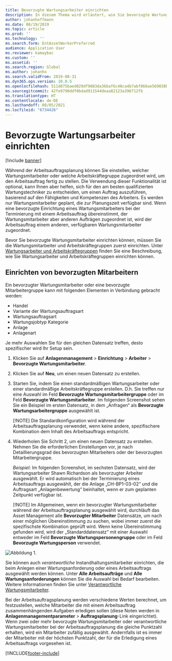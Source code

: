 ```yaml
---
title: Bevorzugte Wartungsarbeiter einrichten
description: In diesem Thema wird erläutert, wie Sie bevorzugte Wartungsmitarbeiter im Anlagenmanagement einrichten.
author: johanhoffmann
ms.date: 08/19/2019
ms.topic: article
ms.prod: ''
ms.technology: ''
ms.search.form: EntAssetWorkerPreferred
audience: Application User
ms.reviewer: kamaybac
ms.custom: ''
ms.assetid: ''
ms.search.region: Global
ms.author: johanho
ms.search.validFrom: 2019-08-31
ms.dyn365.ops.version: 10.0.5
ms.openlocfilehash: 511d875baed029df9083da36baf6c48ca4b7abf866ae569038b554bf594473c8
ms.sourcegitcommit: 42fe9790ddf0bdad911544deaa82123a396712fb
ms.translationtype: HT
ms.contentlocale: de-DE
ms.lasthandoff: 08/05/2021
ms.locfileid: "6734426"
---
```

# <a name="set-up-preferred-maintenance-workers"></a>Bevorzugte Wartungsarbeiter einrichten

[!include [banner](../../includes/banner.md)]

 

Während der Arbeitsauftragsplanung können Sie einstellen, welcher Wartungsmitarbeiter oder welche Arbeitskräftegruppe zugeordnet wird, um den Arbeitsauftrag fertig zu stellen. Die Verwendung dieser Funktionalität ist optional, kann Ihnen aber helfen, sich für den am besten qualifizierten Wartungstechniker zu entscheiden, um einen Auftrag auszuführen, basierend auf den Fähigkeiten und Kompetenzen des Arbeiters. Es werden nur Wartungsmitarbeiter geplant, die zur Planungszeit verfügbar sind. Wenn eine bevorzugte Einrichtung eines Wartungsmitarbeiters bei der Terminierung mit einem Arbeitsauftrag übereinstimmt, der Wartungsmitarbeiter aber anderen Aufträgen zugeordnet ist, wird der Arbeitsauftrag einem anderen, verfügbaren Wartungsmitarbeiter zugeordnet.

Bevor Sie bevorzugte Wartungsmitarbeiter einrichten können, müssen Sie die Wartungsmitarbeiter und Arbeitskräftegruppen zuerst einrichten. Unter [Wartungsarbeiter und Arbeitskräftegruppen](../setup-for-objects/workers-and-worker-groups.md) finden Sie eine Beschreibung, wie Sie Wartungsarbeiter und Arbeitskräftegruppen einrichten können.

## <a name="set-up-preferred-workers"></a>Einrichten von bevorzugten Mitarbeitern

Ein bevorzugter Wartungsmitarbeiter oder eine bevorzugte Mitarbeitergruppe kann mit folgenden Elementen in Verbindung gebracht werden:

- Handel  
- Variante der Wartungsauftragsart  
- Wartungsauftragsart  
- Wartungsjobtyp Kategorie  
- Anlage  
- Anlagenart  

Je mehr Auswahlen Sie für den gleichen Datensatz treffen, desto spezifischer wird Ihr Setup sein.

1. Klicken Sie auf **Anlagenmanagement** > **Einrichtung** > **Arbeiter** > **Bevorzugte Wartungsmitarbeiter**.

2. Klicken Sie auf **Neu**, um einen neuen Datensatz zu erstellen.

3. Starten Sie, indem Sie einen standardmäßigen Wartungsarbeiter oder einer standardmäßige Arbeitskräftegruppe erstellen. D.h. Sie treffen nur eine Auswahl im Feld **Bevorzugte Wartungsmitarbeitergruppe** oder im Feld **Bevorzugte Wartungsmitarbeiter**. Im folgenden Screenshot sehen Sie ein Beispiel im ersten Datensatz, in dem „Anfragen“ als **Bevorzugte Wartungsarbeitergruppe** ausgewählt ist.

    [!NOTE] Die Standardkonfiguration wird während der Arbeitsauftragsplanung verwendet, wenn keine andere, spezifischere Kombination dem Inhalt des Arbeitsauftrags entspricht.

4. Wiederholen Sie Schritt 2, um einen neuen Datensatz zu erstellen. Nehmen Sie die erforderlichen Einstellungen vor, je nach Detaillierungsgrad des bevorzugten Mitarbeiters oder der bevorzugten Mitarbeitergruppe. 

    *Beispiel:* Im folgenden Screenshot, im sechsten Datensatz, wird der Wartungsarbeiter Shawn Richardson als bevorzugter Arbeiter ausgewählt. Er wird automatisch bei der Terminierung eines Arbeitsauftrags ausgewählt, der die Anlage „CH-BP1-03-02“ und die Auftragsart „Anlagenbewertung“ beinhaltet, wenn er zum geplanten Zeitpunkt verfügbar ist.

    [!NOTE] Im Allgemeinen, wenn ein bevorzugter Wartungsmitarbeiter während der Arbeitsauftragsplanung ausgewählt wird, durchläuft das Asset Management alle **Bevorzugter Mitarbeiter** Datensätze, um nach einer möglichen Übereinstimmung zu suchen, wobei immer zuerst die spezifischste Kombination geprüft wird. Wenn keine Übereinstimmung gefunden wird, wird der „Standarddatensatz“ mit einer Auswahl entweder im Feld **Bevorzugte Wartungspersonengruppe** oder im Feld **Bevorzugte Wartungsperson** verwendet.

![Abbildung 1.](media/02-work-order-scheduling.png)

Sie können auch *verantwortliche* Instandhaltungsmitarbeiter einrichten, die beim Anlegen einer Wartungsanforderung oder eines Arbeitsauftrags ausgewählt werden können. Unter **Alle Arbeitsaufträge** und **Alle Wartungsanforderungen** können Sie die Auswahl bei Bedarf bearbeiten. Weitere Informationen finden Sie unter [Verantwortliche Wartungsmitarbeiter](../setup-for-maintenance-requests/responsible-workers.md).

Bei der Arbeitsauftragsplanung werden verschiedene Werten berechnet, um festzustellen, welche Mitarbeiter die mit einem Arbeitsauftrag zusammenhängenden Aufgaben erledigen sollen (diese Noten werden in **Anlagenmanagementparameter** > **Auftragsplanung**-Link eingerichtet). Wenn zwei oder mehr bevorzugte Wartungsmitarbeiter oder verantwortliche Wartungsmitarbeiter bei der Arbeitsauftragsplanung die gleiche Punktzahl erhalten, wird ein Mitarbeiter zufällig ausgewählt. Andernfalls ist es immer der Mitarbeiter mit der höchsten Punktzahl, der für die Erledigung eines Arbeitsauftrags vorgesehen ist.



[!INCLUDE[footer-include](../../../includes/footer-banner.md)]